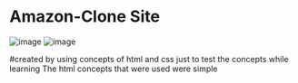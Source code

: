 # Amazon-Clone Site 

![image](https://github.com/HI-I-AM-MANIK/Amazon-Clone/assets/142866997/8d41060b-4398-4fb6-b6bc-e4980cbee3a6)
![image](https://github.com/HI-I-AM-MANIK/Amazon-Clone/assets/142866997/221d7dcb-d8de-47f1-b22d-d46b86abef3b)



#created by using concepts of html and css just to test the concepts while learning
 The html concepts that were used were simple
 

